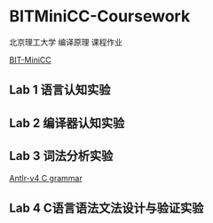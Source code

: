 # BITMiniCC-Coursework

北京理工大学 编译原理 课程作业

[BIT-MiniCC](https://github.com/jiweixing/BIT-MiniCC)

## Lab 1 语言认知实验
>
>

## Lab 2 编译器认知实验

## Lab 3 词法分析实验
[Antlr-v4 C grammar](https://github.com/antlr/grammars-v4/blob/master/c/C.g4)
>
>


## Lab 4 C语言语法文法设计与验证实验

